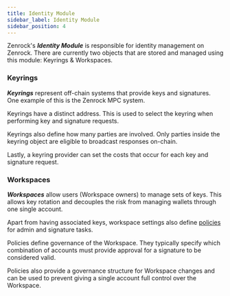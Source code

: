 ```yaml
---
title: Identity Module
sidebar_label: Identity Module
sidebar_position: 4
---
```


Zenrock's **_Identity Module_** is responsible for identity management on Zenrock. There are currently two objects that are stored and managed using this module: Keyrings & Workspaces.

### Keyrings

**_Keyrings_** represent off-chain systems that provide keys and signatures. One example of this is the Zenrock MPC system.

Keyrings have a distinct address. This is used to select the keyring when performing key and signature requests.

Keyrings also define how many parties are involved. Only parties inside the keyring object are eligible to broadcast responses on-chain.

Lastly, a keyring provider can set the costs that occur for each key and signature request.

### Workspaces

**_Workspaces_** allow users (Workspace owners) to manage sets of keys. This allows key rotation and decouples the risk from managing wallets through one single account.

Apart from having associated keys, workspace settings also define [policies](policy.md) for admin and signature tasks.

Policies define governance of the Workspace. They typically specify which combination of accounts must provide approval for a signature to be considered valid.

Policies also provide a governance structure for Workspace changes and can be used to prevent giving a single account full control over the Workspace.
